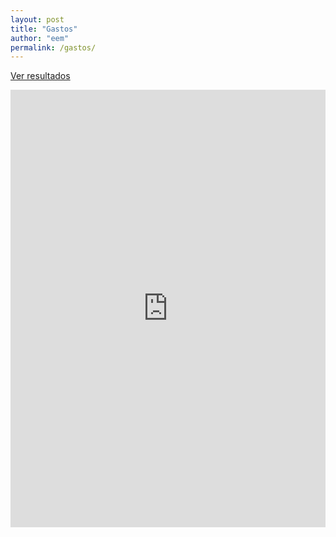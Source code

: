 ```yaml
---
layout: post
title: "Gastos"
author: "eem"
permalink: /gastos/
---
```



<p><a href="https://numbersmart.shinyapps.io/persfin/">Ver resultados</a></p>

<iframe id="test" src="https://numbersmart.shinyapps.io/persfin2" style="border: none; width: 100%; height: 700px" frameborder="0"></iframe>

